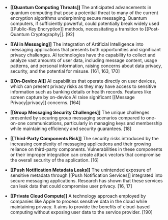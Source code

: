 * **[[Quantum Computing Threats]]** The anticipated advancements in quantum computing that pose a potential threat to many of the current encryption algorithms underpinning secure messaging. Quantum computers, if sufficiently powerful, could potentially break widely used [[Public-Key Encryption]] methods, necessitating a transition to [[Post-Quantum Cryptography]]. [92]

* **[[AI in Messaging]]** The integration of Artificial Intelligence into messaging applications that presents both opportunities and significant privacy challenges. AI technologies have the capability to collect and analyze vast amounts of user data, including message content, usage patterns, and personal information, raising concerns about data privacy, security, and the potential for misuse. [161, 163, 170]

* **[[On-Device AI]]** AI capabilities that operate directly on user devices, which can present privacy risks as they may have access to sensitive information such as banking details or health records. Features like screen capture by on-device AI raise significant [[Message Privacy|privacy]] concerns. [164]

* **[[Group Messaging Security Challenges]]** The unique challenges presented by securing group messaging scenarios compared to one-on-one communications, particularly in managing keys and membership while maintaining efficiency and security guarantees. [18]

* **[[Third-Party Components Risk]]** The security risks introduced by the increasing complexity of messaging applications and their growing reliance on third-party components. Vulnerabilities in these components or their improper integration can create attack vectors that compromise the overall security of the application. [16]

* **[[Push Notification Metadata Leaks]]** The unintended exposure of sensitive metadata through [[Push Notification Services]] integrated into secure messaging applications. Research has shown that these services can leak data that could compromise user privacy. [16, 17]

* **[[Private Cloud Compute]]** A technology approach employed by companies like Apple to process sensitive data in the cloud while maintaining privacy. It aims to provide the benefits of cloud-based computing without exposing user data to the service provider. [190]